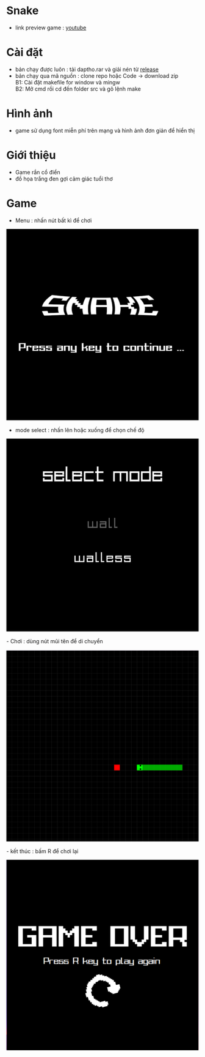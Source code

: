 # Snake
- link preview game : [youtube]()
# Cài đặt
- bản chạy được luôn : tải daptho.rar và giải nén từ [release](https://github.com/quanganh16705/quang_teo/releases/tag/release)
- bản chạy qua mã nguồn : clone repo hoặc Code -> download zip </br>
B1: Cài đặt makefile for window và mingw </br>
B2: Mở cmd rồi  cd đến folder src và gõ lệnh make
# Hình ảnh 
- game sử dụng font miễn phí trên mạng và hình ảnh đơn giản để hiển thị
# Giới thiệu
- Game rắn cổ điển 
- đồ họa trắng đen gợi cảm giác tuổi thơ
# Game
- Menu : nhấn nút bất kì để chơi
<div style="text-align: center;">

![menu](src/readme/menu.png)

</div>

- mode select : nhấn lên hoặc xuống để chọn chế độ
<div style="text-align: center;">

![rule](src/readme/mode.png)

</div>
- Chơi : dùng nút mũi tên để di chuyển 
<div style="text-align: center;">

![play](src/readme/play.png)

</div>
- kết thúc : bấm R để chơi lại
<div style="text-align: center;">

![gameover](src/readme/gameOver.png)

</div>